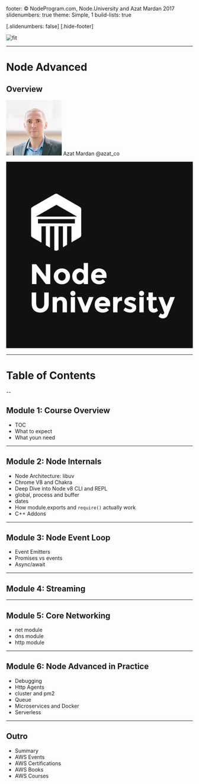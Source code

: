footer: © NodeProgram.com, Node.University and Azat Mardan 2017
slidenumbers: true
theme: Simple, 1
build-lists: true

[.slidenumbers: false] 
[.hide-footer]

![fit](images/.png)

---

# Node Advanced
## Overview

![inline 100%](images/azat.jpeg)
Azat Mardan @azat_co

![inline right](images/nu.png)

---

# Table of Contents

--

## Module 1: Course Overview

* TOC
* What to expect
* What youn need

---

## Module 2: Node Internals

* Node Architecture: libuv
* Chrome V8 and Chakra
* Deep Dive into Node v8 CLI and REPL
* global, process and buffer
* dates
* How module.exports and `require()` actually work
* C++ Addons

---

## Module 3: Node Event Loop

* Event Emitters
* Promises vs events
* Async/await

---


## Module 4: Streaming

---

## Module 5: Core Networking

* net module
* dns module
* http module

---

## Module 6: Node Advanced in Practice

* Debugging
* Http Agents
* cluster and pm2
* Queue
* Microservices and Docker
* Serverless

---

## Outro

* Summary
* AWS Events
* AWS Certifications
* AWS Books
* AWS Courses